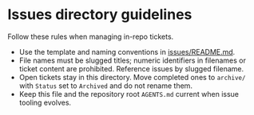 # Issues directory guidelines

Follow these rules when managing in-repo tickets.

- Use the template and naming conventions in [issues/README.md](README.md).
- File names must be slugged titles; numeric identifiers in filenames or
  ticket content are prohibited. Reference issues by slugged filename.
- Open tickets stay in this directory. Move completed ones to `archive/`
  with `Status` set to `Archived` and do not rename them.
- Keep this file and the repository root `AGENTS.md` current when issue
  tooling evolves.
